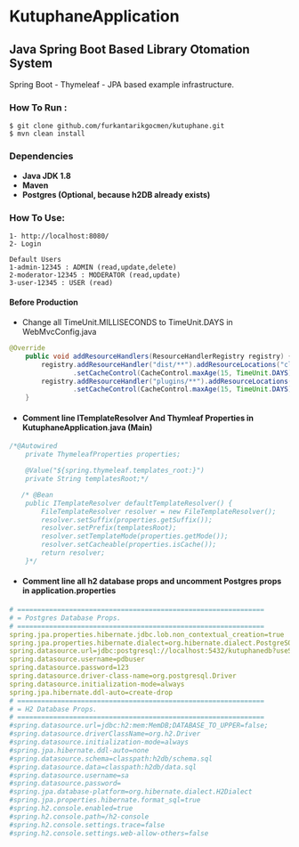 # KutuphaneApplication

## Java Spring Boot Based Library Otomation System

Spring Boot - Thymeleaf - JPA based example infrastructure.

### How To Run :

```
$ git clone github.com/furkantarikgocmen/kutuphane.git
$ mvn clean install
```

### Dependencies

- **Java JDK 1.8**
- **Maven**
- **Postgres (Optional, because h2DB already exists)**

### How To Use:

```
1- http://localhost:8080/
2- Login

Default Users
1-admin-12345 : ADMIN (read,update,delete)
2-moderator-12345 : MODERATOR (read,update)
3-user-12345 : USER (read)
```
#### Before Production
* Change all TimeUnit.MILLISECONDS to TimeUnit.DAYS in WebMvcConfig.java
```java
@Override
    public void addResourceHandlers(ResourceHandlerRegistry registry) {
        registry.addResourceHandler("dist/**").addResourceLocations("classpath:/static/dist/")
                .setCacheControl(CacheControl.maxAge(15, TimeUnit.DAYS));
        registry.addResourceHandler("plugins/**").addResourceLocations("classpath:/static/plugins/")
                .setCacheControl(CacheControl.maxAge(15, TimeUnit.DAYS));
    }
```
* #### Comment line ITemplateResolver And Thymleaf Properties in KutuphaneApplication.java (Main)
```java
/*@Autowired
    private ThymeleafProperties properties;

    @Value("${spring.thymeleaf.templates_root:}")
    private String templatesRoot;*/

   /* @Bean
    public ITemplateResolver defaultTemplateResolver() {
        FileTemplateResolver resolver = new FileTemplateResolver();
        resolver.setSuffix(properties.getSuffix());
        resolver.setPrefix(templatesRoot);
        resolver.setTemplateMode(properties.getMode());
        resolver.setCacheable(properties.isCache());
        return resolver;
    }*/
```
* #### Comment line all h2 database props and uncomment Postgres props in application.properties
```yaml
# ==============================================================
# = Postgres Database Props.
# ==============================================================
spring.jpa.properties.hibernate.jdbc.lob.non_contextual_creation=true
spring.jpa.properties.hibernate.dialect=org.hibernate.dialect.PostgreSQLDialect
spring.datasource.url=jdbc:postgresql://localhost:5432/kutuphanedb?useSSL=false
spring.datasource.username=pdbuser
spring.datasource.password=123
spring.datasource.driver-class-name=org.postgresql.Driver
spring.datasource.initialization-mode=always
spring.jpa.hibernate.ddl-auto=create-drop
# ==============================================================
# = H2 Database Props.
# ==============================================================
#spring.datasource.url=jdbc:h2:mem:MemDB;DATABASE_TO_UPPER=false;
#spring.datasource.driverClassName=org.h2.Driver
#spring.datasource.initialization-mode=always
#spring.jpa.hibernate.ddl-auto=none
#spring.datasource.schema=classpath:h2db/schema.sql
#spring.datasource.data=classpath:h2db/data.sql
#spring.datasource.username=sa
#spring.datasource.password=
#spring.jpa.database-platform=org.hibernate.dialect.H2Dialect
#spring.jpa.properties.hibernate.format_sql=true
#spring.h2.console.enabled=true
#spring.h2.console.path=/h2-console
#spring.h2.console.settings.trace=false
#spring.h2.console.settings.web-allow-others=false
```

